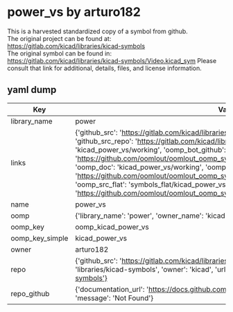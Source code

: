 # power_vs by arturo182  
This is a harvested standardized copy of a symbol from github.  
The original project can be found at:  
https://gitlab.com/kicad/libraries/kicad-symbols  
The original symbol can be found in:
https://gitlab.com/kicad/libraries/kicad-symbols/Video.kicad_sym
Please consult that link for additional, details, files, and license information.  
## yaml dump  
| Key | Value |  
| --- | --- |  
| library_name | power |  
| links | {'github_src': 'https://gitlab.com/kicad/libraries/kicad-symbols/Video.kicad_sym', 'github_src_repo': 'https://gitlab.com/kicad/libraries/kicad-symbols', 'oomp_bot': 'kicad_power_vs/working', 'oomp_bot_github': 'https://github.com/oomlout/oomlout_oomp_symbol_bot/tree/main/kicad_power_vs/working', 'oomp_doc': 'kicad_power_vs/working', 'oomp_doc_github': 'https://github.com/oomlout/oomlout_oomp_symbol_doc/tree/main/kicad_power_vs/working', 'oomp_src_flat': 'symbols_flat/kicad_power_vs/working', 'oomp_src_flat_github': 'https://github.com/oomlout/oomlout_oomp_symbol_src/tree/main/kicad_power_vs/working'} |  
| name | power_vs |  
| oomp | {'library_name': 'power', 'owner_name': 'kicad', 'symbol_name': 'power_vs'} |  
| oomp_key | oomp_kicad_power_vs |  
| oomp_key_simple | kicad_power_vs |  
| owner | arturo182 |  
| repo | {'github_src': 'https://gitlab.com/kicad/libraries/kicad-symbols/Video.kicad_sym', 'name': 'libraries/kicad-symbols', 'owner': 'kicad', 'url': 'https://gitlab.com/kicad/libraries/kicad-symbols'} |  
| repo_github | {'documentation_url': 'https://docs.github.com/rest/repos/repos#get-a-repository', 'message': 'Not Found'} |  

